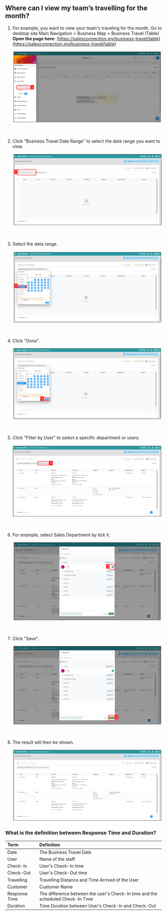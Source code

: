 
## Where can I view my team’s travelling for the month?

1. For example, you want to view your team's traveling for the month. Go to desktop site Main Navigation > Business Map > Business Travel (Table) <br> 
   **Open the page here**: [https://salesconnection.my/business-travel/table](https://salesconnection.my/business-travel/table)<br>

   <p align="center">
     <img src="img/Business_Travel_Step_1.png" alt="Where to view Business Traveling Step 1">
   </p><br>

2. Click "Business Travel Date Range" to select the date range you want to view.

   <p align="center">
     <img src="img/Business_Travel_Step_2.png" alt="Where to view Business Traveling Step 2">
   </p><br>

3. Select the data range.

   <p align="center">
     <img src="img/Business_Travel_Step_3.png" alt="Where to view Business Traveling Step 3">
   </p><br>

4. Click "Done".

   <p align="center">
     <img src="img/Business_Travel_Step_4.png" alt="Where to view Business Traveling Step 4">
   </p><br>

5. Click "Filter by User" to select a specific department or users.

   <p align="center">
     <img src="img/Business_Travel_Step_5.png" alt="Where to view Business Traveling Step 5">
   </p><br>

6. For example, select Sales Department by tick it.

   <p align="center">
     <img src="img/Business_Travel_Step_6.png" alt="Where to view Business Traveling Step 6">
   </p><br>

7. Click "Save".

   <p align="center">
     <img src="img/Business_Travel_Step_7.png" alt="Where to view Business Traveling Step 7">
   </p><br>

8. The result will then be shown.

   <p align="center">
      <img src="img/Business_Travel_Result.png" alt="Where to view Business Traveling Result">
   </p>

### What is the definition between Response Time and Duration? 

|   Term  | Definition |
| :----------- | :------------------------------------------------------------------------------------------------------------------------------------------------------------------------------- |
| Date | The Business Travel Date |
| User | Name of the staff |
| Check-In | User's Check-In time |
| Check-Out | User's Check-Out time |
| Travelling | Travelling Distance and Time Arrived of the User |
| Customer | Customer Name |
| Response Time | The difference between the user's Check-In time and the scheduled Check-In Time   |
|  Duration | Time Duration between User's Check-In and Check-Out|

